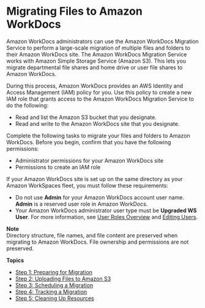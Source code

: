 # Migrating Files to Amazon WorkDocs<a name="migration"></a>

Amazon WorkDocs administrators can use the Amazon WorkDocs Migration Service to perform a large\-scale migration of multiple files and folders to their Amazon WorkDocs site\. The Amazon WorkDocs Migration Service works with Amazon Simple Storage Service \(Amazon S3\)\. This lets you migrate departmental file shares and home drive or user file shares to Amazon WorkDocs\.

During this process, Amazon WorkDocs provides an AWS Identity and Access Management \(IAM\) policy for you\. Use this policy to create a new IAM role that grants access to the Amazon WorkDocs Migration Service to do the following:
+ Read and list the Amazon S3 bucket that you designate\.
+ Read and write to the Amazon WorkDocs site that you designate\.

Complete the following tasks to migrate your files and folders to Amazon WorkDocs\. Before you begin, confirm that you have the following permissions:
+ Administrator permissions for your Amazon WorkDocs site
+ Permissions to create an IAM role

If your Amazon WorkDocs site is set up on the same directory as your Amazon WorkSpaces fleet, you must follow these requirements:
+ Do not use **Admin** for your Amazon WorkDocs account user name\. **Admin** is a reserved user role in Amazon WorkDocs\.
+ Your Amazon WorkDocs administrator user type must be **Upgraded WS User**\. For more information, see [User Roles Overview](users_ovw.md) and [Editing Users](edit_user.md)\.

**Note**  
Directory structure, file names, and file content are preserved when migrating to Amazon WorkDocs\. File ownership and permissions are not preserved\.

**Topics**
+ [Step 1: Preparing for Migration](prepare.md)
+ [Step 2: Uploading Files to Amazon S3](s3-upload.md)
+ [Step 3: Scheduling a Migration](schedule.md)
+ [Step 4: Tracking a Migration](track.md)
+ [Step 5: Cleaning Up Resources](cleanup.md)